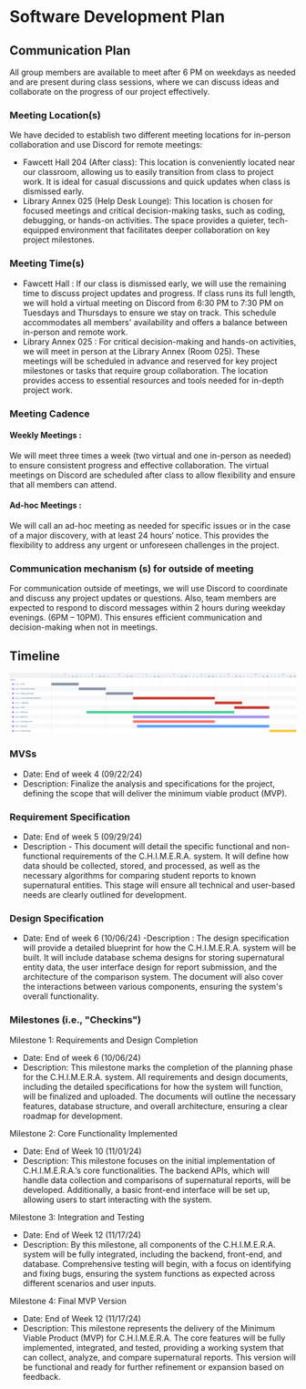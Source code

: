 # Software Development Plan

## Communication Plan

All group members are available to meet after 6 PM on weekdays as needed and are present during class sessions, where we can discuss ideas and collaborate on the progress of our project effectively.

### Meeting Location(s)

We have decided to establish two different meeting locations for in-person collaboration and use Discord for remote meetings:

- Fawcett Hall 204 (After class): This location is conveniently located near our classroom, allowing us to easily transition from class to project work. It is ideal for casual discussions and quick updates when class is dismissed early.
- Library Annex 025 (Help Desk Lounge): This location is chosen for focused meetings and critical decision-making tasks, such as coding, debugging, or hands-on activities. The space provides a quieter, tech-equipped environment that facilitates deeper collaboration on key project milestones.

### Meeting Time(s)

- Fawcett Hall :
  If our class is dismissed early, we will use the remaining time to discuss project updates and progress. If class runs its full length, we will hold a virtual meeting on Discord from 6:30 PM to 7:30 PM on Tuesdays and Thursdays to ensure we stay on track. This schedule accommodates all members' availability and offers a balance between in-person and remote work.
- Library Annex 025 :
  For critical decision-making and hands-on activities, we will meet in person at the Library Annex (Room 025). These meetings will be scheduled in advance and reserved for key project milestones or tasks that require group collaboration. The location provides access to essential resources and tools needed for in-depth project work.

### Meeting Cadence

#### Weekly Meetings :

We will meet three times a week (two virtual and one in-person as needed) to ensure consistent progress and effective collaboration. The virtual meetings on Discord are scheduled after class to allow flexibility and ensure that all members can attend.

#### Ad-hoc Meetings :

We will call an ad-hoc meeting as needed for specific issues or in the case of a major discovery, with at least 24 hours’ notice. This provides the flexibility to address any urgent or unforeseen challenges in the project.

### Communication mechanism (s) for outside of meeting

For communication outside of meetings, we will use Discord to coordinate and discuss any project updates or questions.
Also, team members are expected to respond to discord messages within 2 hours during weekday evenings. (6PM – 10PM). This ensures efficient communication and decision-making when not in meetings.

## Timeline

![image](./Refined_Gantt_Chart.png)

### MVSs

- Date: End of week 4 (09/22/24)
- Description: Finalize the analysis and specifications for the project, defining the scope that will deliver the minimum viable product (MVP).

### Requirement Specification

- Date: End of week 5 (09/29/24)
- Description - This document will detail the specific functional and non-functional requirements of the C.H.I.M.E.R.A. system. It will define how data should be collected, stored, and processed, as well as the necessary algorithms for comparing student reports to known supernatural entities. This stage will ensure all technical and user-based needs are clearly outlined for development.

### Design Specification

- Date: End of week 6 (10/06/24)
  -Description : The design specification will provide a detailed blueprint for how the C.H.I.M.E.R.A. system will be built. It will include database schema designs for storing supernatural entity data, the user interface design for report submission, and the architecture of the comparison system. The document will also cover the interactions between various components, ensuring the system's overall functionality.

### Milestones (i.e., "Checkins")

Milestone 1: Requirements and Design Completion

- Date: End of week 6 (10/06/24)
- Description: This milestone marks the completion of the planning phase for the C.H.I.M.E.R.A. system. All requirements and design documents, including the detailed specifications for how the system will function, will be finalized and uploaded. The documents will outline the necessary features, database structure, and overall architecture, ensuring a clear roadmap for development.

Milestone 2: Core Functionality Implemented

- Date: End of Week 10 (11/01/24)
- Description: This milestone focuses on the initial implementation of C.H.I.M.E.R.A.’s core functionalities. The backend APIs, which will handle data collection and comparisons of supernatural reports, will be developed. Additionally, a basic front-end interface will be set up, allowing users to start interacting with the system.

Milestone 3: Integration and Testing

- Date: End of Week 12 (11/17/24)
- Description: By this milestone, all components of the C.H.I.M.E.R.A. system will be fully integrated, including the backend, front-end, and database. Comprehensive testing will begin, with a focus on identifying and fixing bugs, ensuring the system functions as expected across different scenarios and user inputs.

Milestone 4: Final MVP Version

- Date: End of Week 12 (11/17/24)
- Description: This milestone represents the delivery of the Minimum Viable Product (MVP) for C.H.I.M.E.R.A. The core features will be fully implemented, integrated, and tested, providing a working system that can collect, analyze, and compare supernatural reports. This version will be functional and ready for further refinement or expansion based on feedback.
